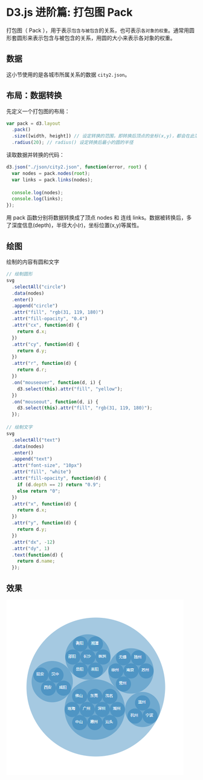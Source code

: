 # D3.js 进阶篇: 打包图 Pack

打包图（ Pack ），用于表示`包含与被包含`的关系，也可表示`各对象的权重`。通常用圆形套圆形来表示包含与被包含的关系，用圆的大小来表示各对象的权重。

## 数据

这小节使用的是各城市所属关系的数据 `city2.json`。

## 布局：数据转换

先定义一个打包图的布局：

```js
var pack = d3.layout
  .pack()
  .size([width, height]) // 设定转换的范围，即转换后顶点的坐标(x,y)，都会在此范围内
  .radius(20); // radius() 设定转换后最小的圆的半径
```

读取数据并转换的代码：

```js
d3.json("./json/city2.json", function(error, root) {
  var nodes = pack.nodes(root);
  var links = pack.links(nodes);

  console.log(nodes);
  console.log(links);
});
```

用 pack 函数分别将数据转换成了顶点 nodes 和 连线 links。数据被转换后，多了深度信息(depth)，半径大小(r)，坐标位置(x,y)等属性。

## 绘图

绘制的内容有圆和文字

```js
// 绘制圆形
svg
  .selectAll("circle")
  .data(nodes)
  .enter()
  .append("circle")
  .attr("fill", "rgb(31, 119, 180)")
  .attr("fill-opacity", "0.4")
  .attr("cx", function(d) {
    return d.x;
  })
  .attr("cy", function(d) {
    return d.y;
  })
  .attr("r", function(d) {
    return d.r;
  })
  .on("mouseover", function(d, i) {
    d3.select(this).attr("fill", "yellow");
  })
  .on("mouseout", function(d, i) {
    d3.select(this).attr("fill", "rgb(31, 119, 180)");
  });

// 绘制文字
svg
  .selectAll("text")
  .data(nodes)
  .enter()
  .append("text")
  .attr("font-size", "10px")
  .attr("fill", "white")
  .attr("fill-opacity", function(d) {
    if (d.depth == 2) return "0.9";
    else return "0";
  })
  .attr("x", function(d) {
    return d.x;
  })
  .attr("y", function(d) {
    return d.y;
  })
  .attr("dx", -12)
  .attr("dy", 1)
  .text(function(d) {
    return d.name;
  });
```

## 效果

![打包图](./img/pack.jpg)
